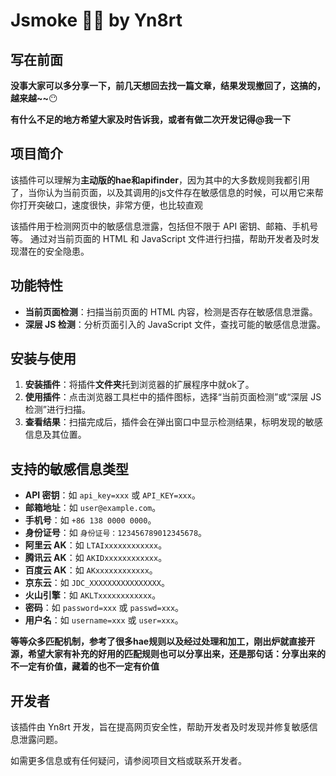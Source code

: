 # Jsmoke 🚬🚬 by Yn8rt

## 写在前面

**没事大家可以多分享一下，前几天想回去找一篇文章，结果发现撤回了，这搞的，越来越~~**😶

**有什么不足的地方希望大家及时告诉我，或者有做二次开发记得@我一下**

## 项目简介

该插件可以理解为**主动版的hae和apifinder**，因为其中的大多数规则我都引用了，当你认为当前页面，以及其调用的js文件存在敏感信息的时候，可以用它来帮你打开突破口，速度很快，非常方便，也比较直观

该插件用于检测网页中的敏感信息泄露，包括但不限于 API 密钥、邮箱、手机号等。
通过对当前页面的 HTML 和 JavaScript 文件进行扫描，帮助开发者及时发现潜在的安全隐患。

## 功能特性

- **当前页面检测**：扫描当前页面的 HTML 内容，检测是否存在敏感信息泄露。
- **深层 JS 检测**：分析页面引入的 JavaScript 文件，查找可能的敏感信息泄露。

## 安装与使用

1. **安装插件**：将插件**文件夹**托到浏览器的扩展程序中就ok了。
2. **使用插件**：点击浏览器工具栏中的插件图标，选择“当前页面检测”或“深层 JS 检测”进行扫描。
3. **查看结果**：扫描完成后，插件会在弹出窗口中显示检测结果，标明发现的敏感信息及其位置。

## 支持的敏感信息类型

- **API 密钥**：如 `api_key=xxx` 或 `API_KEY=xxx`。
- **邮箱地址**：如 `user@example.com`。
- **手机号**：如 `+86 138 0000 0000`。
- **身份证号**：如 `身份证号：123456789012345678`。
- **阿里云 AK**：如 `LTAIxxxxxxxxxxxx`。
- **腾讯云 AK**：如 `AKIDxxxxxxxxxxxx`。
- **百度云 AK**：如 `AKxxxxxxxxxxxx`。
- **京东云**：如 `JDC_XXXXXXXXXXXXXXXX`。
- **火山引擎**：如 `AKLTxxxxxxxxxxxx`。
- **密码**：如 `password=xxx` 或 `passwd=xxx`。
- **用户名**：如 `username=xxx` 或 `user=xxx`。

**等等众多匹配机制，参考了很多hae规则以及经过处理和加工，刚出炉就直接开源，希望大家有补充的好用的匹配规则也可以分享出来，还是那句话：分享出来的不一定有价值，藏着的也不一定有价值**

## 开发者

该插件由 Yn8rt 开发，旨在提高网页安全性，帮助开发者及时发现并修复敏感信息泄露问题。

如需更多信息或有任何疑问，请参阅项目文档或联系开发者。